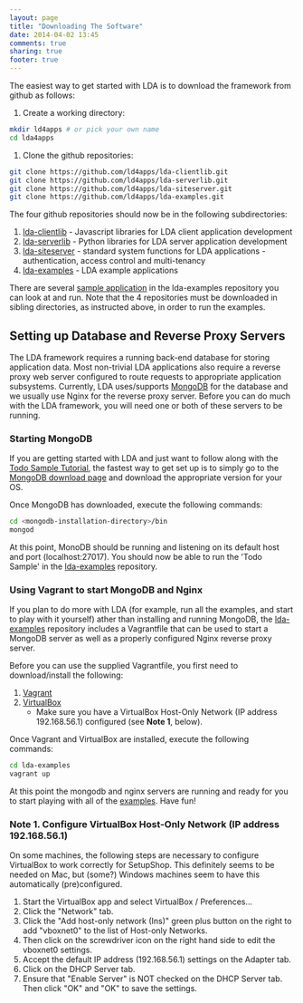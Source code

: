 ```yaml
---
layout: page
title: "Downloading The Software"
date: 2014-04-02 13:45
comments: true
sharing: true
footer: true
---
```

The easiest way to get started with LDA is to download the framework from github as follows:

1. Create a working directory:
```sh
mkdir ld4apps # or pick your own name
cd lda4apps
```
1. Clone the github repositories:
```sh
git clone https://github.com/ld4apps/lda-clientlib.git
git clone https://github.com/ld4apps/lda-serverlib.git
git clone https://github.com/ld4apps/lda-siteserver.git
git clone https://github.com/ld4apps/lda-examples.git
```

The four github repositories should now be in the following subdirectories:

1. [lda-clientlib](https://github.com/ld4apps/lda-clientlib/) - Javascript libraries for LDA client application development
1. [lda-serverlib](https://github.com/ld4apps/lda-serverlib/) - Python libraries for LDA server application development
1. [lda-siteserver](https://github.com/ld4apps/lda-siteserver/) - standard system functions for LDA applications - authentication, access control and multi-tenancy
1. [lda-examples](https://github.com/ld4apps/lda-examples/) - LDA example applications

There are several [sample application](https://github.com/ld4apps/lda-examples/blob/master/README.md)
in the lda-examples repository you can look at and run.
Note that the 4 repositories must be downloaded in sibling directories, as instructed above, in
order to run the examples.

## Setting up Database and Reverse Proxy Servers

The LDA framework requires a running back-end database for storing application data. Most non-trivial LDA
applications also require a reverse proxy web server configured to route requests to appropriate
application subsystems. Currently, LDA uses/supports [MongoDB](https://www.mongodb.org/) for
the database and we usually use Nginx for the reverse proxy server.
Before you can do much with the LDA framework, you will need one or both of these servers to be running.

### Starting MongoDB

If you are getting started with LDA and just want to follow along with the
[Todo Sample Tutorial](/developing-lda-applications/index.html), the fastest way to 
get set up is to simply go to the [MongoDB download page](https://www.mongodb.org/downloads)
and download the appropriate version for your OS.

Once MongoDB has downloaded, execute the following commands:

```sh
cd <mongodb-installation-directory>/bin
mongod
```

At this point, MonoDB should be running and listening on its default host and port (localhost:27017).
You should now be able to run the 'Todo Sample' in the 
[lda-examples](https://github.com/ld4apps/lda-examples) repository.

### Using Vagrant to start MongoDB and Nginx

If you plan to do more with LDA (for example, run all the examples, and start to play with it
yourself) ather than installing and running MongoDB, the 
[lda-examples](https://github.com/ld4apps/lda-examples) repository includes
a Vagrantfile that can be used to start a MongoDB server as well as a properly configured
Nginx reverse proxy server.

Before you can use the supplied Vagrantfile, you first need to download/install the following:

1. [Vagrant](http://docs.vagrantup.com/v2/installation/)
1. [VirtualBox](https://www.virtualbox.org/wiki/Downloads)
   * Make sure you have a VirtualBox Host-Only Network (IP address 192.168.56.1)
configured (see **Note 1**, below).

Once Vagrant and VirtualBox are installed, execute the following commands:

```sh
cd lda-examples
vagrant up
```

At this point the mongodb and nginx servers are running and ready for you to start playing with
all of the [examples](https://github.com/ld4apps/lda-examples). Have fun!

### Note 1. Configure VirtualBox Host-Only Network (IP address 192.168.56.1)

On some machines, the following steps are necessary to configure VirtualBox to work
correctly for SetupShop. This definitely seems to be needed on Mac, but (some?) Windows
machines seem to have this automatically (pre)configured.

1. Start the VirtualBox app and select VirtualBox / Preferences...
2. Click the "Network" tab.
3. Click the "Add host-only network (Ins)" green plus button on the right to add "vboxnet0" to the list of Host-only Networks.
4. Then click on the screwdriver icon on the right hand side to edit the vboxnet0 settings.
5. Accept the default IP address (192.168.56.1) settings on the Adapter tab.
6. Click on the DHCP Server tab.
7. Ensure that "Enable Server" is NOT checked on the DHCP Server tab. Then click "OK" and "OK" to save the settings.
